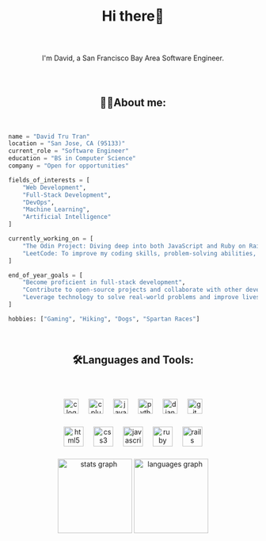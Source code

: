 <h1 align="center">Hi there👋</h1>

<br clear="both">

###

<p align="center">I'm David, a San Francisco Bay Area Software Engineer.</p>

###

<br clear="both">

<h2 align="center">👨‍💻About me:</h2>

<br clear="both">

```python
name = "David Tru Tran"
location = "San Jose, CA (95133)"
current_role = "Software Engineer"
education = "BS in Computer Science"
company = "Open for opportunities"

fields_of_interests = [
    "Web Development",
    "Full-Stack Development",
    "DevOps",
    "Machine Learning",
    "Artificial Intelligence"
]

currently_working_on = [
    "The Odin Project: Diving deep into both JavaScript and Ruby on Rails paths to strengthen my skills",
    "LeetCode: To improve my coding skills, problem-solving abilities, and knowledge of algorithms and data structures"
]

end_of_year_goals = [
    "Become proficient in full-stack development",
    "Contribute to open-source projects and collaborate with other developers",
    "Leverage technology to solve real-world problems and improve lives"
]

hobbies: ["Gaming", "Hiking", "Dogs", "Spartan Races"]
```

<br clear="both">

<h2 align="center">🛠Languages and Tools:</h2>

<br clear="both">

###

<div align="center">
  <img src="https://cdn.jsdelivr.net/gh/devicons/devicon/icons/c/c-original.svg" height="30" alt="c logo"  />
  <img width="12" />
  <img src="https://cdn.jsdelivr.net/gh/devicons/devicon/icons/cplusplus/cplusplus-original.svg" height="30" alt="cplusplus logo"  />
  <img width="12" />
  <img src="https://cdn.jsdelivr.net/gh/devicons/devicon/icons/java/java-original.svg" height="30" alt="java logo"  />
  <img width="12" />
  <img src="https://cdn.jsdelivr.net/gh/devicons/devicon/icons/python/python-original.svg" height="30" alt="python logo"  />
  <img width="12" />
  <img src="https://cdn.jsdelivr.net/gh/devicons/devicon/icons/django/django-plain.svg" height="30" alt="django logo"  />
  <img width="12" />
  <img src="https://cdn.jsdelivr.net/gh/devicons/devicon/icons/git/git-original.svg" height="30" alt="git logo"  />
</div>

###

<div align="center">
  <img src="https://cdn.jsdelivr.net/gh/devicons/devicon/icons/html5/html5-original.svg" height="40" alt="html5 logo"  />
  <img width="12" />
  <img src="https://cdn.jsdelivr.net/gh/devicons/devicon/icons/css3/css3-original.svg" height="40" alt="css3 logo"  />
  <img width="12" />
  <img src="https://cdn.jsdelivr.net/gh/devicons/devicon/icons/javascript/javascript-original.svg" height="40" alt="javascript logo"  />
  <img width="12" />
  <img src="https://cdn.jsdelivr.net/gh/devicons/devicon/icons/ruby/ruby-original.svg" height="40" alt="ruby logo"  />
  <img width="12" />
  <img src="https://cdn.jsdelivr.net/gh/devicons/devicon/icons/rails/rails-original-wordmark.svg" height="40" alt="rails logo"  />
</div>

###

<div align="center">
  <img src="https://github-readme-stats.vercel.app/api?username=davetru&hide_title=false&hide_rank=false&show_icons=true&include_all_commits=true&count_private=true&disable_animations=false&theme=dark&locale=en&hide_border=false" height="150" alt="stats graph"  />
  <img src="https://github-readme-stats.vercel.app/api/top-langs?username=davetru&locale=en&hide_title=false&layout=compact&card_width=320&langs_count=5&theme=dark&hide_border=false" height="150" alt="languages graph"  />
</div>

